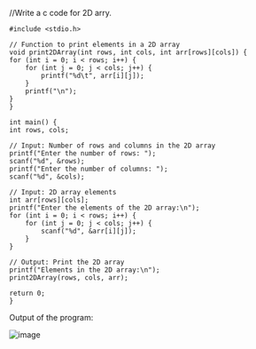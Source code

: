//Write a c code for 2D arry.
    
    #include <stdio.h>

    // Function to print elements in a 2D array
    void print2DArray(int rows, int cols, int arr[rows][cols]) {
    for (int i = 0; i < rows; i++) {
        for (int j = 0; j < cols; j++) {
            printf("%d\t", arr[i][j]);
        }
        printf("\n");
    }
    }

    int main() {
    int rows, cols;

    // Input: Number of rows and columns in the 2D array
    printf("Enter the number of rows: ");
    scanf("%d", &rows);
    printf("Enter the number of columns: ");
    scanf("%d", &cols);

    // Input: 2D array elements
    int arr[rows][cols];
    printf("Enter the elements of the 2D array:\n");
    for (int i = 0; i < rows; i++) {
        for (int j = 0; j < cols; j++) {
            scanf("%d", &arr[i][j]);
        }
    }

    // Output: Print the 2D array
    printf("Elements in the 2D array:\n");
    print2DArray(rows, cols, arr);

    return 0;
    }


Output of the program:


![image](https://github.com/AklavyaSangra/Homework/assets/146859465/94ce338a-d133-4874-be40-60d7417fd815)



